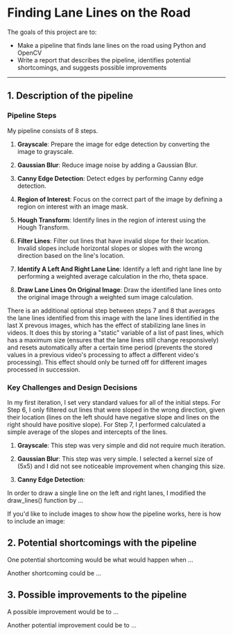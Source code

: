# **Finding Lane Lines on the Road** 

The goals of this project are to:
* Make a pipeline that finds lane lines on the road using Python and OpenCV
* Write a report that describes the pipeline, identifies potential shortcomings, and suggests possible improvements

---


## 1. Description of the pipeline

### Pipeline Steps

My pipeline consists of 8 steps. 

1. __Grayscale__: Prepare the image for edge detection by converting the image to grayscale.

2. __Gaussian Blur__: Reduce image noise by adding a Gaussian Blur.

3. __Canny Edge Detection__: Detect edges by performing Canny edge detection.

4. __Region of Interest__: Focus on the correct part of the image by defining a region on interest with an image mask.

5. __Hough Transform__: Identify lines in the region of interest using the Hough Transform.

6. __Filter Lines__: Filter out lines that have invalid slope for their location. Invalid slopes include horizontal slopes or slopes with the wrong direction based on the line's location.

7. __Identify A Left And Right Lane Line__: Identify a left and right lane line by performing a weighted average calculation in the rho, theta space.

8. __Draw Lane Lines On Original Image__: Draw the identified lane lines onto the original image through a weighted sum image calculation.

There is an additional optional step between steps 7 and 8 that averages the lane lines identified from this image with the lane lines identified in the last X prevous images, which has the effect of stabilizing lane lines in videos. It does this by storing a "static" variable of a list of past lines, which has a maximum size (ensures that the lane lines still change responsively) and resets automatically after a certain time period (prevents the stored values in a previous video's processing to affect a different video's processing). This effect should only be turned off for different images processed in succession.

### Key Challenges and Design Decisions

In my first iteration, I set very standard values for all of the initial steps. For Step 6, I only filtered out lines that were sloped in the wrong direction, given their location (lines on the left should have negative slope and lines on the right should have positive slope). For Step 7, I performed calculated a simple average of the slopes and intercepts of the lines. 

1. __Grayscale__: This step was very simple and did not require much iteration.

2. __Gaussian Blur__: This step was very simple. I selected a kernel size of (5x5) and I did not see noticeable improvement when changing this size.

3. __Canny Edge Detection__:




In order to draw a single line on the left and right lanes, I modified the draw_lines() function by ...

If you'd like to include images to show how the pipeline works, here is how to include an image: 


## 2. Potential shortcomings with the pipeline


One potential shortcoming would be what would happen when ... 

Another shortcoming could be ...

## 3. Possible improvements to the pipeline

A possible improvement would be to ...

Another potential improvement could be to ...
